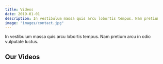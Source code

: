 ```yaml
---
title: Videos
date: 2019-01-01
description: In vestibulum massa quis arcu lobortis tempus. Nam pretium arcu in odio vulputate luctus.
image: "images/contact.jpg"
---
```


In vestibulum massa quis arcu lobortis tempus. Nam pretium arcu in odio vulputate luctus.


## Our Videos 
